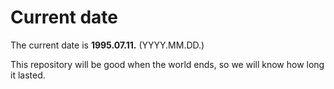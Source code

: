 # Current date

The current date is **1995.07.11.** (YYYY.MM.DD.)

This repository will be good when the world ends, so we will know how long it lasted.